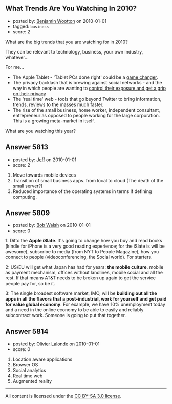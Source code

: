 ## What Trends Are You Watching In 2010?

- posted by: [Benjamin Wootton](https://stackexchange.com/users/-1/2094-benjamin-wootton) on 2010-01-01
- tagged: `business`
- score: 2

What are the big trends that you are watching for in 2010?  

They can be relevant to technology, business, your own industry, whatever...

For me...

- The Apple Tablet - 'Tablet PCs done right' could be a [game changer][1].
- The privacy backlash that is brewing against social networks - and the way in which people are wanting to [control their exposure and get a grip on their privacy][2]
- The 'real time' web - tools that go beyond Twitter to bring information, trends, reviews to
   the masses much faster.
- The rise of the small business, home worker, independent consultant, entrepreneur as opposed to people working for the large corporation.  This is a growing meta-market in itself.

What are you watching this year?

  [1]: http://www.businessweek.com/technology/content/dec2009/tc20091229_795528.htm
  [2]: http://gigaom.com/2009/12/29/my-wish-for-2010-a-personal-dashboard-for-the-social-web/


## Answer 5813

- posted by: [Jeff](https://stackexchange.com/users/-1/876-jeff) on 2010-01-01
- score: 2

 1. Move towards mobile devices
 2. Transition of small business apps.
    from local to cloud (The death of
    the small server?) 
 3. Reduced importance of the operating systems
    in terms if defining computing.


## Answer 5809

- posted by: [Bob Walsh](https://stackexchange.com/users/-1/346-bob-walsh) on 2010-01-01
- score: 0

1: Ditto the **Apple iSlate**. It's going to change how you buy and read books (kindle for iPhone is a very good reading experience; for the iSlate is will be awesome), subscribe to media (from NYT to People Magazine), how you connect to people (videoconferencing, the Social world). For starters.

2: US/EU will get what Japan has had for years: **the mobile culture**. mobile as payment mechanism, offices without landlines, mobile social and all the rest. If that means AT&T needs to be broken up again to get the service people pay for, so be it.

3: The single broadest software market, IMO, will be **building out all the apps in all the flavors that a post-industrial, work for yourself and get paid for value global economy**. For example, we have 10% unemployment today and a need in the online economy to be able to easily and reliably subcontract work. Someone is going to put that together. 


## Answer 5814

- posted by: [Olivier Lalonde](https://stackexchange.com/users/-1/1030-olivier-lalonde) on 2010-01-01
- score: 0

 1. Location aware applications
 3. Browser OS
 4. Social analytics
 5. Real time web
 2. Augmented reality



---

All content is licensed under the [CC BY-SA 3.0 license](https://creativecommons.org/licenses/by-sa/3.0/).
